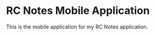 RC Notes Mobile Application
=====================

This is the mobile application for my RC Notes application.
